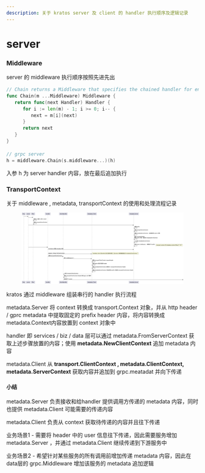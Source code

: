 ```yaml
---
description: 关于 kratos server 及 client 的 handler 执行顺序及逻辑记录
---
```


# server

### Middleware

server 的 middleware 执行顺序按照先进先出

```go
// Chain returns a Middleware that specifies the chained handler for endpoint.
func Chain(m ...Middleware) Middleware {
   return func(next Handler) Handler {
      for i := len(m) - 1; i >= 0; i-- {
         next = m[i](next)
      }
      return next
   }
}

// grpc server
h = middleware.Chain(s.middleware...)(h)
```

入参 h 为 server handler 内容，放在最后追加执行

### TransportContext

关于  middleware ,  metadata,  transportContext 的使用和处理流程记录

<figure><img src="../../../.gitbook/assets/kratos - metadata 传递.png" alt=""><figcaption></figcaption></figure>

kratos 通过 middleware 组装串行的 handler 执行流程

metadata.Server 将 context 转换成 transport.Context 对象，并从 http header / gprc metadata 中提取固定的 prefix header 内容，将内容转换成 metadata.Context内容放置到 context 对象中

handler 即 services / biz / data 层可以通过 metadata.FromServerContext 获取上述步骤放置的内容；使用 **metadata.NewClientContext** 追加 metadata 内容

metadata.Client 从 **transport.ClientContext , metadata.ClientContext, metadata.ServerContext** 获取内容并追加到 grpc.meatadat 并向下传递

#### 小结

metadata.Server 负责接收和给handler 提供调用方传递的 metadata 内容，同时也提供 metadata.Client 可能需要的传递内容

metadata.Client 负责从 context 获取待传递的内容并且往下传递

业务场景1 - 需要将 header 中的 user 信息往下传递，因此需要服务增加 metadata.Server ，并通过 metadata.Client 继续传递到下游服务中

业务场景2 - 希望针对某些服务的所有调用前增加传递 metadata 内容，因此在 data层的 grpc.Middleware 增加该服务的 metadata 追加逻辑
